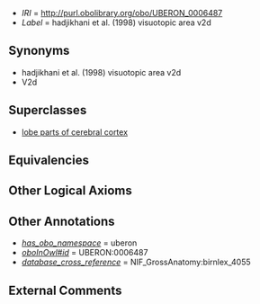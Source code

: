  * *IRI* = http://purl.obolibrary.org/obo/UBERON_0006487
 * *Label* = hadjikhani et al. (1998) visuotopic area v2d

## Synonyms

 * hadjikhani et al. (1998) visuotopic area v2d
 * V2d

## Superclasses

 * [lobe parts of cerebral cortex](../../UBERON/22/UBERON_0003022.md)

## Equivalencies


## Other Logical Axioms


## Other Annotations

 * *[has_obo_namespace](../../ce/oboInOwl#hasOBONamespace.md)* = uberon
 * *[oboInOwl#id](../../id/oboInOwl#id.md)* = UBERON:0006487
 * *[database_cross_reference](../../ef/oboInOwl#hasDbXref.md)* = NIF_GrossAnatomy:birnlex_4055

## External Comments

